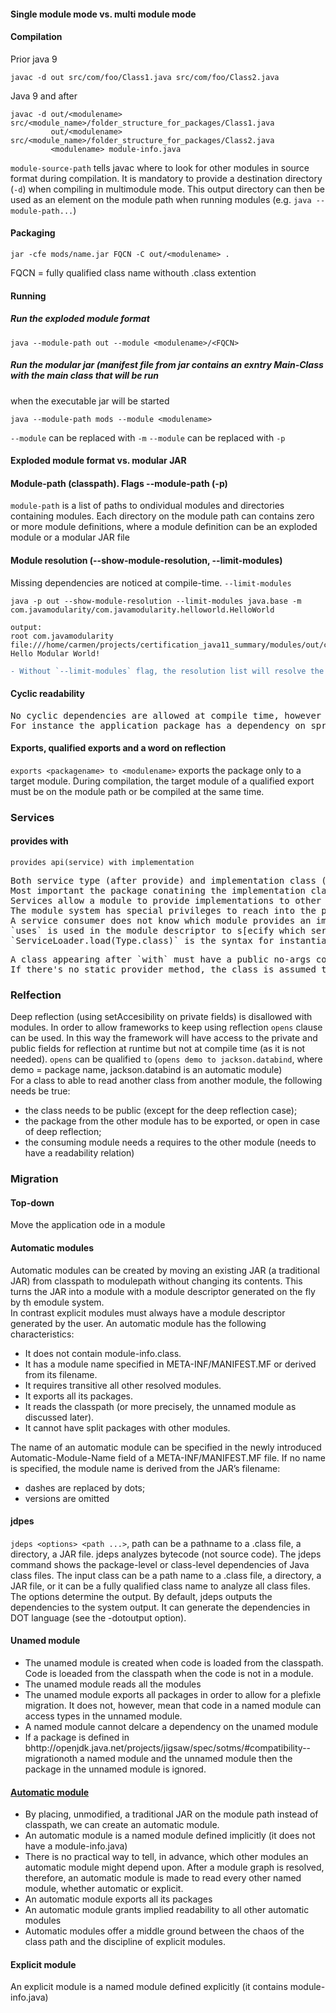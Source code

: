 #### Single module mode vs. multi module mode
#### Compilation
Prior java 9
```
javac -d out src/com/foo/Class1.java src/com/foo/Class2.java
```
Java 9 and after
```
javac -d out/<modulename> src/<module_name>/folder_structure_for_packages/Class1.java
         out/<modulename> src/<module_name>/folder_structure_for_packages/Class2.java
         <modulename> module-info.java
```
`module-source-path` tells javac where to look for other modules in source format during compilation. It is mandatory to provide a destination directory (`-d`) when compiling in multimodule mode. This output directory can then be used as an element on the module path when running modules (e.g. `java --module-path...`)

#### Packaging
```
jar -cfe mods/name.jar FQCN -C out/<modulename> .
```
FQCN = fully qualified class name withouth .class extention

#### Running
##### Run the exploded module format
```
java --module-path out --module <modulename>/<FQCN>
```
##### Run the modular jar (manifest file from jar contains an exntry Main-Class with the main class that will be run 
when the executable jar will be started
```
java --module-path mods --module <modulename>
```
`--module` can be replaced with `-m`
`--module` can be replaced with `-p`

#### Exploded module format vs. modular JAR
#### Module-path (classpath). Flags --module-path (-p)
`module-path` is a list of paths to ondividual modules and directories containing modules. Each directory on the module path can contains zero or more module definitions, where a module definition can be an exploded module or a modular JAR file

#### Module resolution (--show-module-resolution, --limit-modules)
Missing dependencies are noticed at compile-time.
`--limit-modules`
```
java -p out --show-module-resolution --limit-modules java.base -m com.javamodularity/com.javamodularity.helloworld.HelloWorld

output:
root com.javamodularity file:///home/carmen/projects/certification_java11_summary/modules/out/com.javamodularity/
Hello Modular World!

```
```diff 
- Without `--limit-modules` flag, the resolution list will resolve the jdk modules as well and the list will be much higher
```

#### Cyclic readability
<pre>
No cyclic dependencies are allowed at compile time, however at runtime because frameworks are using refelction and because reflection frameworks are automatically creating a readability relation at run-time, cyclic dependency is allowed.
For instance the application package has a dependency on spring, however spring also needs a dependency on the application module because it needs to invoke reflection on it.
</pre>

#### Exports, qualified exports and a word on reflection
`exports <packagename> to <modulename>` exports the package only to a target module. During compilation, the target module of a qualified export must be on the module path or be compiled at the same time.
       
### Services
#### provides with
`provides api(service) with implementation`
<pre>
Both service type (after provide) and implementation class (after with) must be fully qualified names.
Most important the package conatining the implementation class is not exported from the provider module.
Services allow a module to provide implementations to other modules without exporting the concrete implementation class.
The module system has special privileges to reach into the provider module to instantiate the non exported implementation class on behalf of the consumer.
A service consumer does not know which module provides an implementation.
`uses` is used in the module descriptor to s[ecify which service (API) the service consumer wants to use.It instructs the ServiceLoader that this module wants to use implementation of the API (interface).
`ServiceLoader.load(Type.class)` is the syntax for instantiating implementations of the interface. The ServiceLoader instantiates the classes lazily.
</pre>

<pre>
A class appearing after `with` must have a public no-args constructor or a static provider method.
If there's no static provider method, the class is assumed to be the service implementation itself and must have a no-args public constructor. The compiler will complain when this is not the case.
</pre>

### Relfection
Deep reflection (using setAccesibility on private fields) is disallowed with modules. In order to allow frameworks to keep using reflection `opens` clause can be used. In this way the framework will have access to the private and public fields for reflection at runtime but not at compile time (as it is not needed).
`opens` can be qualified `to` (`opens demo to jackson.databind`, where demo = package name, jackson.databind is an automatic module)</br>
For a class to able to read another class from another module, the following needs be true:
- the class needs to be public (except for the deep reflection case);
- the package from the other module has to be exported, or open in case of deep reflection;
- the consuming module needs a requires to the other module (needs to have a readability relation)

### Migration
#### Top-down
Move the application ode in a module
#### Automatic modules
Automatic modules can be created by moving an existing JAR (a traditional JAR) from classpath to modulepath without changing its contents. This turns the JAR into a module with a module descriptor generated on the fly by th emodule system.</br>
In contrast explicit modules must always have a module descriptor generated by the user.
An automatic module has the following characteristics:
- It does not contain module-info.class.
- It has a module name specified in META-INF/MANIFEST.MF or derived from its filename.
- It requires transitive all other resolved modules.
- It exports all its packages.
- It reads the classpath (or more precisely, the unnamed module as discussed later).
- It cannot have split packages with other modules.

The name of an automatic module can be specified in the newly introduced Automatic-Module-Name field of a META-INF/MANIFEST.MF file. If no name is specified, the module name is derived from the JAR’s filename:
- dashes are replaced by dots;
- versions are omitted

#### jdpes
`jdeps <options> <path ...>`, path can be a pathname to a .class file, a directory, a JAR file.
jdeps analyzes bytecode (not source code). The jdeps command shows the package-level or class-level dependencies of Java class files. The input class can be a path name to a .class file, a directory, a JAR file, or it can be a fully qualified class name to analyze all class files. The options determine the output. By default, jdeps outputs the dependencies to the system output. It can generate the dependencies in DOT language (see the -dotoutput option).

#### Unamed module
- The unamed module is created when code is loaded from the classpath. Code is loeaded from the classpath when the code is not in a module.
- The unamed module reads all the modules
- The unamed module exports all packages in order to allow for a plefixle migration. It does not, however, mean that code in a named module can access types in the unnamed module.
- A named module cannot delcare a dependency on the unamed module
- If a package is defined in bhttp://openjdk.java.net/projects/jigsaw/spec/sotms/#compatibility--migrationoth a named module and the unnamed module then the package in the unnamed module is ignored. 

#### [Automatic module](http://openjdk.java.net/projects/jigsaw/spec/sotms/#compatibility--migration)
- By placing, unmodified,  a traditional JAR on the module path instead of classpath, we can create an automatic module.
- An automatic module is a named module defined implicitly (it does not have a module-info.java)
- There is no practical way to tell, in advance, which other modules an automatic module might depend upon. After a module graph is resolved, therefore, an automatic module is made to read every other named module, whether automatic or explicit.
- An automatic module exports all its packages
- An automatic module grants implied readability to all other automatic modules
- Automatic modules offer a middle ground between the chaos of the class path and the discipline of explicit modules.

#### Explicit module
An explicit module is a named module defined explicitly (it contains module-info.java)
